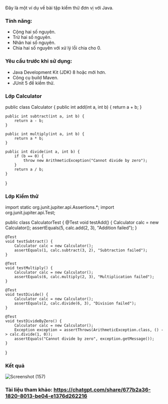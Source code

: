 Đây là một ví dụ về bài tập kiểm thử đơn vị với Java.
### Tính năng:
- Cộng hai số nguyên.
- Trừ hai số nguyên.
- Nhân hai số nguyên.
- Chia hai số nguyên với xử lý lỗi chia cho 0.

### Yêu cầu trước khi sử dụng:
- Java Development Kit (JDK) 8 hoặc mới hơn.
- Công cụ build Maven.
- JUnit 5 để kiểm thử.

### Lớp Calculator
public class Calculator {
    public int add(int a, int b) {
        return a + b;
    }

    public int subtract(int a, int b) {
        return a - b;
    }

    public int multiply(int a, int b) {
        return a * b;
    }

    public int divide(int a, int b) {
        if (b == 0) {
            throw new ArithmeticException("Cannot divide by zero");
        }
        return a / b;
    }
}

### Lớp Kiểm thử
import static org.junit.jupiter.api.Assertions.*;
import org.junit.jupiter.api.Test;

public class CalculatorTest {
    @Test
    void testAdd() {
        Calculator calc = new Calculator();
        assertEquals(5, calc.add(2, 3), "Addition failed");
    }

    @Test
    void testSubtract() {
        Calculator calc = new Calculator();
        assertEquals(1, calc.subtract(3, 2), "Subtraction failed");
    }

    @Test
    void testMultiply() {
        Calculator calc = new Calculator();
        assertEquals(6, calc.multiply(2, 3), "Multiplication failed");
    }

    @Test
    void testDivide() {
        Calculator calc = new Calculator();
        assertEquals(2, calc.divide(6, 3), "Division failed");
    }

    @Test
    void testDivideByZero() {
        Calculator calc = new Calculator();
        Exception exception = assertThrows(ArithmeticException.class, () -> calc.divide(1, 0));
        assertEquals("Cannot divide by zero", exception.getMessage());
    }
}

### Kết quả
![Screenshot (157)](https://github.com/user-attachments/assets/43645a78-546e-4fbb-b8c2-562a4df9075f)

### Tài liệu tham khảo: https://chatgpt.com/share/677b2a36-1820-8013-be04-e1376d262216

